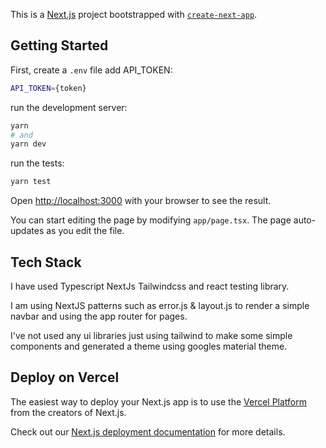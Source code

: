 This is a [Next.js](https://nextjs.org/) project bootstrapped with [`create-next-app`](https://github.com/vercel/next.js/tree/canary/packages/create-next-app).

## Getting Started
First, create a ``` .env ``` file add API_TOKEN:

```bash
API_TOKEN={token}
```

 run the development server:

```bash
yarn
# and
yarn dev
```

run the tests:

```bash
yarn test
```

Open [http://localhost:3000](http://localhost:3000) with your browser to see the result.

You can start editing the page by modifying `app/page.tsx`. The page auto-updates as you edit the file.

## Tech Stack

I have used Typescript NextJs Tailwindcss and react testing library.

I am using NextJS patterns such as error.js & layout.js to render a simple navbar and using the app router for pages.

I've not used any ui libraries just using tailwind to make some simple components and generated a theme using googles material theme.




## Deploy on Vercel

The easiest way to deploy your Next.js app is to use the [Vercel Platform](https://vercel.com/new?utm_medium=default-template&filter=next.js&utm_source=create-next-app&utm_campaign=create-next-app-readme) from the creators of Next.js.

Check out our [Next.js deployment documentation](https://nextjs.org/docs/deployment) for more details.
